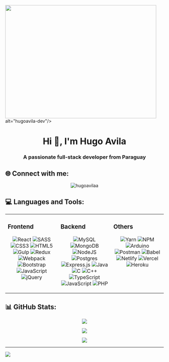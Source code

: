 
<img align="center" src="https://giphy.com/embed/qgQUggAC3Pfv687qPC" width="480" height="360" frameBorder="0" class="giphy-embed" allowFullScreen> alt="hugoavila-dev"/>
<h1 align="center">Hi 👋, I'm Hugo Avila</h1>
<h3 align="center">A passionate full-stack developer from Paraguay</h3>

## 🌐 Connect with me:

<p align="center">
  <img src="https://img.shields.io/badge/LinkedIn-%230077B5.svg?logo=linkedin&logoColor=white" alt="hugoavilaa" />
</p>

## 💻 Languages and Tools:

<table><tr><td valign="top" width="33%">



### Frontend  
<div align="center">  

![React](https://img.shields.io/badge/react-%2320232a.svg?style=for-the-badge&logo=react&logoColor=%2361DAFB)
![SASS](https://img.shields.io/badge/SASS-hotpink.svg?style=for-the-badge&logo=SASS&logoColor=white)
![CSS3](https://img.shields.io/badge/css3-%231572B6.svg?style=for-the-badge&logo=css3&logoColor=white)
![HTML5](https://img.shields.io/badge/html5-%23E34F26.svg?style=for-the-badge&logo=html5&logoColor=white) 
![Gulp](https://img.shields.io/badge/GULP-%23CF4647.svg?style=for-the-badge&logo=gulp&logoColor=white)
![Redux](https://img.shields.io/badge/redux-%23593d88.svg?style=for-the-badge&logo=redux&logoColor=white)
![Webpack](https://img.shields.io/badge/webpack-%238DD6F9.svg?style=for-the-badge&logo=webpack&logoColor=black)
![Bootstrap](https://img.shields.io/badge/bootstrap-%23563D7C.svg?style=for-the-badge&logo=bootstrap&logoColor=white)
![JavaScript](https://img.shields.io/badge/javascript-%23323330.svg?style=for-the-badge&logo=javascript&logoColor=%23F7DF1E)
![jQuery](https://img.shields.io/badge/jquery-%230769AD.svg?style=for-the-badge&logo=jquery&logoColor=white)
</div>

</td><td valign="top" width="33%">



### Backend  
<div align="center">  
  
![MySQL](https://img.shields.io/badge/mysql-%2300f.svg?style=for-the-badge&logo=mysql&logoColor=white)
![MongoDB](https://img.shields.io/badge/MongoDB-%234ea94b.svg?style=for-the-badge&logo=mongodb&logoColor=white)
![NodeJS](https://img.shields.io/badge/node.js-6DA55F?style=for-the-badge&logo=node.js&logoColor=white)
![Postgres](https://img.shields.io/badge/postgres-%23316192.svg?style=for-the-badge&logo=postgresql&logoColor=white) 
![Express.js](https://img.shields.io/badge/express.js-%23404d59.svg?style=for-the-badge&logo=express&logoColor=%2361DAFB)
![Java](https://img.shields.io/badge/java-%23ED8B00.svg?style=for-the-badge&logo=java&logoColor=white)
![C](https://img.shields.io/badge/c-%2300599C.svg?style=for-the-badge&logo=c&logoColor=white)
![C++](https://img.shields.io/badge/c++-%2300599C.svg?style=for-the-badge&logo=c%2B%2B&logoColor=white)
![TypeScript](https://img.shields.io/badge/typescript-%23007ACC.svg?style=for-the-badge&logo=typescript&logoColor=white)
![JavaScript](https://img.shields.io/badge/javascript-%23323330.svg?style=for-the-badge&logo=javascript&logoColor=%23F7DF1E)
![PHP](https://img.shields.io/badge/php-%23777BB4.svg?style=for-the-badge&logo=php&logoColor=white) 
</div>

</td><td valign="top" width="33%">



### Others
<div align="center">  
  
![Yarn](https://img.shields.io/badge/yarn-%232C8EBB.svg?style=for-the-badge&logo=yarn&logoColor=white)
![NPM](https://img.shields.io/badge/NPM-%23000000.svg?style=for-the-badge&logo=npm&logoColor=white)
![Arduino](https://img.shields.io/badge/-Arduino-00979D?style=for-the-badge&logo=Arduino&logoColor=white)
![Postman](https://img.shields.io/badge/Postman-FF6C37?style=for-the-badge&logo=postman&logoColor=white) 
![Babel](https://img.shields.io/badge/Babel-F9DC3e?style=for-the-badge&logo=babel&logoColor=black)
![Netlify](https://img.shields.io/badge/netlify-%23000000.svg?style=for-the-badge&logo=netlify&logoColor=#00C7B7)
![Vercel](https://img.shields.io/badge/vercel-%23000000.svg?style=for-the-badge&logo=vercel&logoColor=white)
![Heroku](https://img.shields.io/badge/heroku-%23430098.svg?style=for-the-badge&logo=heroku&logoColor=white) 
</div>

</td></tr></table>  


## 📊 GitHub Stats:

<p align="center">
  <img src="https://github-readme-stats.vercel.app/api?username=HugoAvila-Dev&theme=vision-friendly-dark&hide_border=false&include_all_commits=false&count_private=false" />
</p>

<p align="center">
  <img src="https://github-readme-stats.vercel.app/api/top-langs/?username=HugoAvila-Dev&theme=vision-friendly-dark&hide_border=false&include_all_commits=false&count_private=false&layout=compact" />
</p>

<p align="center">
  <img src="https://github-readme-streak-stats.herokuapp.com/?user=HugoAvila-Dev&theme=vision-friendly-dark&hide_border=false" />
</p>

--- 
[![](https://visitcount.itsvg.in/api?id=HugoAvila-Dev&icon=0&color=0)](https://visitcount.itsvg.in)
